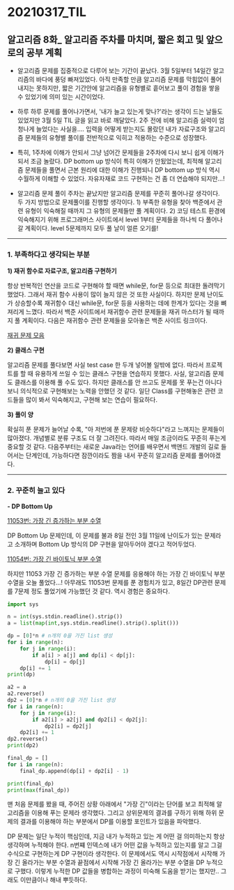 20210317\_TIL
==============
알고리즘 8화_ 알고리즘 주차를 마치며, 짧은 회고 및 앞으로의 공부 계획
----------------------------------------

-   알고리즘 문제를 집중적으로 다루어 보는 기간이 끝났다. 3월 5일부터 14일간 알고리즘의 바다에 풍덩 빠져있었다. 아직 만족할 만큼 알고리즘 문제를 막힘없이 풀어내지는 못하지만, 짧은 기간안에 알고리즘을 유형별로 흩어보고 풀이 경험을 쌓을 수 있었기에 의미 있는 시간이었다.  

-   하루 하루 문제를 풀어나가면서, '내가 늘고 있는게 맞나?'라는 생각이 드는 날들도 있었지만 3월 5일 TIL 글을 읽고 바로 깨달았다. 2주 전에 비해 알고리즘 실력이 엄청나게 늘었다는 사실을.... 입력을 어떻게 받는지도 몰랐던 내가 자료구조와 알고리즘 문제들의 유형별 풀이를 전반적으로 익히고 적용하는 수준으로 성장했다.  

-   특히, 1주차에 이해가 안되서 그냥 넘어간 문제들을 2주차에 다시 보니 쉽게 이해가 되서 조금 놀랐다. DP bottom up 방식이 특히 이해가 안됬었는데, 최적해 알고리즘 문제들을 풀면서 근본 원리에 대한 이해가 진행되니 DP bottom up 방식 역시 수월하게 이해할 수 있었다. 자유자재로 코드 구현하는 건 좀 더 연습해야 되지만...!  

-   알고리즘 문제 풀이 주차는 끝났지만 알고리즘 문제를 꾸준히 풀어나갈 생각이다. 두 가지 방법으로 문제풀이를 진행할 생각이다. 1) 부족한 유형을 찾아 백준에서 관련 유형이 익숙해질 때까지 그 유형의 문제들만 풀 계획이다. 2) 코딩 테스트 환경에 익숙해지기 위해 프로그래머스 사이트에서 level 1부터 문제들을 하나씩 다 풀어나갈 계획이다. level 5문제까지 모두 풀 날이 얼른 오기를!  

---


### **1\. 부족하다고 생각되는 부분**


**1) 재귀 함수로 자료구조, 알고리즘 구현하기**

항상 반복적인 연산을 코드로 구현해야 할 때면 while문, for문 등으로 최대한 돌려막기 했었다. 그래서 재귀 함수 사용이 많이 늘지 않은 것 또한 사실이다. 하지만 문제 난이도가 상승할수록 재귀함수 대신 while문, for문 등을 사용하는 데에 한계가 있다는 것을 뼈져리게 느꼈다. 따라서 백준 사이트에서 재귀함수 관련 문제들을 재귀 마스터가 될 때까지 풀 계획이다. 다음은 재귀함수 관련 문제들을 모아놓은 백준 사이트 링크이다. 

[재귀 문제 모음](https://www.acmicpc.net/problemset?sort=ac_desc&algo=62)


**2) 클래스 구현**

알고리즘 문제를 풀다보면 사실 test case 한 두개 넣어볼 일밖에 없다. 따라서 프로젝트를 할 때 유용하게 쓰일 수 있는 클래스 구현을 연습하지 못했다. 사실, 알고리즘 문제도 클래스를 이용해 풀 수도 있다. 하지만 클래스를 안 쓰고도 문제를 못 푸는건 아니다보니 의식적으로 구현해보는 노력을 안했던 것 같다. 일단 Class를 구현해놓은 관련 코드들을 많이 봐서 익숙해지고, 구현해 보는 연습이 필요하다.  


**3) 풀이 양**

확실히 푼 문제가 늘어날 수록, "아 저번에 푼 문제랑 비슷하다"라고 느껴지는 문제들이 많아졌다. 개념별로 분류 구조도 더 잘 그려진다. 따라서 매일 조금이라도 꾸준히 푸는게 중요할 것 같다. 다음주부터는 새로운 Java라는 언어를 배우면서 백앤드 개발의 길로 들어서는 단계인데, 가능하다면 잠깐이라도 짬을 내서 꾸준히 알고리즘 문제를 풀어야겠다.  

---


### **2\. 꾸준히 늘고 있다**


****\- DP Bottom Up****

[11053번: 가장 긴 증가하는 부분 수열](https://www.acmicpc.net/problem/11053)

DP Bottom Up 문제인데, 이 문제를 불과 8일 전인 3월 11일에 난이도가 있는 문제라고 소개하며 Bottom Up 방식의 DP 구현을 알아두어야 겠다고 적어두었다.

[11054번: 가장 긴 바이토닉 부분 수열](https://www.acmicpc.net/problem/11054)

하지만 11053 가장 긴 증가하는 부분 수열 문제를 응용해야 하는 가장 긴 바이토닉 부분 수열을 오늘 풀었다...! 아무래도 11053번 문제를 푼 경험치가 있고, 8일간 DP관련 문제를 7문제 정도 풀었기에 가능했던 것 같다. 역시 경험은 중요하다.

```python
import sys

n = int(sys.stdin.readline().strip())
a = list(map(int,sys.stdin.readline().strip().split()))

dp = [0]*n # n개의 0을 가진 list 생성
for i in range(n): 
    for j in range(i):
        if a[i] > a[j] and dp[i] < dp[j]:
            dp[i] = dp[j]
    dp[i] += 1
print(dp)

a2 = a
a2.reverse()
dp2 = [0]*n # n개의 0을 가진 list 생성
for i in range(n): 
    for j in range(i):
        if a2[i] > a2[j] and dp2[i] < dp2[j]:
            dp2[i] = dp2[j]
    dp2[i] += 1
dp2.reverse()
print(dp2)

final_dp = []
for i in range(n):
    final_dp.append(dp[i] + dp2[i] - 1)

print(final_dp)
print(max(final_dp))
```

맨 처음 문제를 봤을 때, 주어진 상황 아래에서 "가장 긴"이라는 단어를 보고 최적해 알고리즘을 이용해 푸는 문제라 생각했다. 그리고 상위문제의 결과를 구하기 위해 하위 문제의 결과를 이용해야 하는 부분에서 DP를 이용할 포인트가 있음을 파악했다.  

DP 문제는 일단 누적이 핵심인데, 지금 내가 누적하고 있는 게 어떤 걸 의미하는지 항상 생각하며 누적해야 한다. n번쨰 인덱스에 내가 어떤 값을 누적하고 있는지를 알고 그걸 수식으로 구현하는게 DP 구현이라 생각한다. 이 문제에서도 역시 시작점에서 시작해 가장 긴 올라가는 부분 수열과 끝점에서 시작해 가장 긴 올라가는 부분 수열을 DP 누적으로 구했다. 이렇게 누적한 DP 값들을 병합하는 과정이 미숙해 도움을 받기는 했지만.. 그래도 이만큼이나 해내 뿌듯하다.  